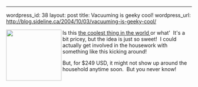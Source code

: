 --- 
wordpress_id: 38
layout: post
title: Vacuuming is geeky cool!
wordpress_url: http://blog.sideline.ca/2004/10/03/vacuuming-is-geeky-cool/

<p><a href="http://www.amazon.com/exec/obidos/tg/detail/-/B00022HYJ6/102-7213245-2448959'v=glance&amp;amp;s=kitchen&amp;amp;me=ATVPDKIKX0DER&amp;amp;vi=pictures&amp;amp;img=14#more-pictures"><img height="139" src="http://images.amazon.com/images/P/B00022HYJ6.01.MZZZZZZZ.jpg" width="150" align="left" border="0" /></a>Is this <a href="http://www.amazon.com/exec/obidos/tg/detail/-/B00022HYJ6/102-7213245-2448959'v=glance">the coolest thing in the world </a>or what'  It's a bit pricey, but the idea is just so sweet!  I could actually get involved in the housework with something like this kicking around!</p><p>But, for $249 USD, it might not show up around the household anytime soon.  But you never know!</p>
